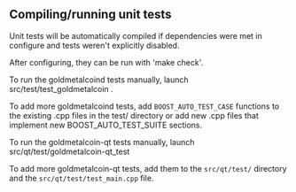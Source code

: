 Compiling/running unit tests
------------------------------------

Unit tests will be automatically compiled if dependencies were met in configure
and tests weren't explicitly disabled.

After configuring, they can be run with 'make check'.

To run the goldmetalcoind tests manually, launch src/test/test_goldmetalcoin .

To add more goldmetalcoind tests, add `BOOST_AUTO_TEST_CASE` functions to the existing
.cpp files in the test/ directory or add new .cpp files that
implement new BOOST_AUTO_TEST_SUITE sections.

To run the goldmetalcoin-qt tests manually, launch src/qt/test/goldmetalcoin-qt_test

To add more goldmetalcoin-qt tests, add them to the `src/qt/test/` directory and
the `src/qt/test/test_main.cpp` file.
